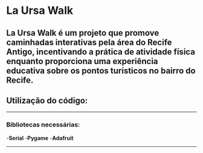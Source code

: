 # La Ursa Walk

La Ursa Walk é um projeto que promove caminhadas interativas pela área do Recife Antigo, incentivando a prática de atividade física enquanto proporciona uma experiência educativa sobre os pontos turísticos no bairro do Recife.
---
## Utilização do código:
---
### Bibliotecas necessárias:
-**Serial**
-**Pygame**
-**Adafruit**

---

### 
